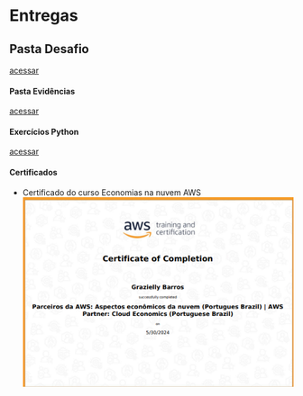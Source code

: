 # Entregas

## Pasta Desafio
[acessar](https://github.com/grazysb/Programa_de_Bolsas_Compass-UOL/blob/main/Sprint%203/Desafio)

#### Pasta Evidências
[acessar](https://github.com/grazysb/Programa_de_Bolsas_Compass-UOL/blob/main/Sprint%203/Evid%C3%AAncias)

#### Exercícios Python
[acessar](https://github.com/grazysb/Programa_de_Bolsas_Compass-UOL/blob/main/Sprint%203/Exerc%C3%ADcios/Atividade_II_s3)

#### Certificados
- Certificado do curso Economias na nuvem AWS
![certificado](https://github.com/grazysb/Programa_de_Bolsas_Compass-UOL/blob/main/Sprint%203/Certificados/Captura%20de%20tela%202024-07-18%20163059.png)
